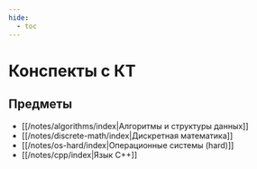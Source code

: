 ```yaml
---
hide: 
  - toc
---
```


# Конспекты с КТ
## Предметы
- [[/notes/algorithms/index|Алгоритмы и структуры данных]]
- [[/notes/discrete-math/index|Дискретная математика]]
- [[/notes/os-hard/index|Операционные системы (hard)]]
- [[/notes/cpp/index|Язык C++]]